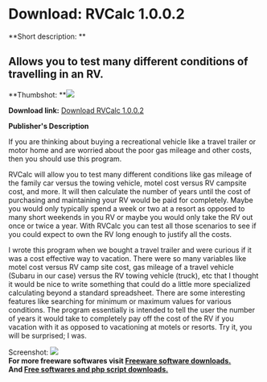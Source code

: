 # Download: RVCalc 1.0.0.2

**Short description: **

## Allows you to test many different conditions of travelling in an RV.

  
**Thumbshot: **![](http://www.freewarefiles.com/screenshot/rvcalc_md.jpg)   
  
**Download link:** [Download RVCalc 1.0.0.2](http://freesoftwares.boysofts.com/RVCalc_program_97095.html)  
  

**Publisher's Description**  
  

If you are thinking about buying a recreational vehicle like a travel trailer
or motor home and are worried about the poor gas mileage and other costs, then
you should use this program.

RVCalc will allow you to test many different conditions like gas mileage of
the family car versus the towing vehicle, motel cost versus RV campsite cost,
and more. It will then calculate the number of years until the cost of
purchasing and maintaining your RV would be paid for completely. Maybe you
would only typically spend a week or two at a resort as opposed to many short
weekends in you RV or maybe you would only take the RV out once or twice a
year. With RVCalc you can test all those scenarios to see if you could expect
to own the RV long enough to justify all the costs.

I wrote this program when we bought a travel trailer and were curious if it
was a cost effective way to vacation. There were so many variables like motel
cost versus RV camp site cost, gas mileage of a travel vehicle (Subaru in our
case) versus the RV towing vehicle (truck), etc that I thought it would be
nice to write something that could do a little more specialized calculating
beyond a standard spreadsheet. There are some interesting features like
searching for minimum or maximum values for various conditions. The program
essentially is intended to tell the user the number of years it would take to
completely pay off the cost of the RV if you vacation with it as opposed to
vacationing at motels or resorts. Try it, you will be surprised; I was.

  
  
Screenshot: ![](http://www.freewarefiles.com/screenshot/rvcalc.jpg)  
**For more freeware softwares visit [Freeware software downloads.](http://freesoftwares.boysofts.com/)**   
**And [Free softwares and php script downloads.](http://www.boysofts.com/)**

